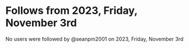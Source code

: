 # Follows from 2023, Friday, November 3rd

No users were followed by @seanpm2001 on 2023, Friday, November 3rd
